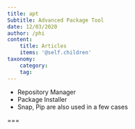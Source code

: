 ```yaml
---
title: apt
Subtitle: Advanced Package Tool
date: 12/03/2020
author: /phi
content:
    title: Articles
    items: '@self.children'
taxonomy:
    category: 
    tag: 
---
```


- Repository Manager
- Package Installer
- Snap, Pip are also used in a few cases

===


